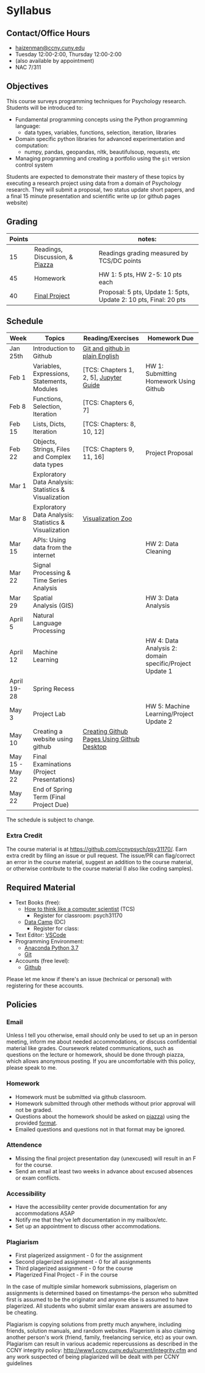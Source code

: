 Syllabus
==================
## Contact/Office Hours

* haizenman@ccny.cuny.edu
* Tuesday 12:00-2:00, Thursday 12:00-2:00
* (also available by appointment)
* NAC 7/311

## Objectives
This course surveys programming techniques for Psychology research. Students will be introduced to:
* Fundamental programming concepts using the Python programming language:
    - data types, variables, functions, selection, iteration, libraries
* Domain specific python libraries for advanced experimentation and computation:
    - numpy, pandas, geopandas, nltk, beautifulsoup, requests, etc
* Managing programming and creating a portfolio using the `git` version control system

Students are expected to demonstrate their mastery of these topics by executing a research project using data from a domain of Psychology research. They will submit a proposal, two status update short papers, and a final 15 minute presentation and scientific write up (or github pages website)

## Grading
| Points |  | notes: 
| ------------- | ----------- |-----------|
| 15 | Readings, Discussion, & [Piazza](piazza.com/ccny.cuny/spring2019/psy31170) | Readings grading measured by TCS/DC points|
| 45 | Homework | HW 1: 5 pts, HW 2-5: 10 pts each |
| 40 | [Final Project](final_project.md) | Proposal: 5 pts, Update 1: 5pts, Update 2: 10 pts, Final: 20 pts 

## Schedule
| Week | Topics | Reading/Exercises | Homework Due |
|------|--------|----------| ----------------------|
| Jan 25th | Introduction to Github | [Git and github in plain English](https://blog.red-badger.com/2016/11/29/gitgithub-in-plain-english)| |
| Feb 1 | Variables, Expressions, Statements, Modules | [TCS: Chapters 1, 2, 5], [Jupyter Guide](https://github.com/story645/install/blob/master/sections/jupyter.md)| HW 1: Submitting Homework Using Github | 
| Feb 8 | Functions, Selection, Iteration| [TCS: Chapters 6, 7] | |
| Feb 15 | Lists, Dicts, Iteration |[TCS: Chapters: 8, 10, 12] | |
| Feb 22 |Objects, Strings, Files and Complex data types | [TCS: Chapters 9, 11, 16]| Project Proposal | 
| Mar 1| Exploratory Data Analysis: Statistics & Visualization| |  | 
| Mar 8 | Exploratory Data Analysis: Statistics & Visualization| [Visualization Zoo](https://queue.acm.org/detail.cfm?id=1805128)|  |
| Mar 15 | APIs: Using data from the internet | | HW 2: Data Cleaning|  
| Mar 22 | Signal Processing & Time Series Analysis | | | Project Proposal (resubmit)|
| Mar 29 | Spatial Analysis (GIS) || HW 3: Data Analysis|
| April 5 | Natural Language Processing |||
| April 12 | Machine Learning ||HW 4: Data Analysis 2: domain specific/Project Update 1|
| April 19-28 | Spring Recess ||                                        |
| May 3 | Project Lab|| HW 5: Machine Learning/Project Update 2 |
| May 10 | Creating a website using github|[Creating Github Pages Using Github Desktop](https://services.github.com/on-demand/github-desktop/)| ||
| May 15 - May 22 | Final Examinations (Project Presentations) | ||
| May 22 | End of Spring Term (Final Project Due) |||

The schedule is subject to change. 

### Extra Credit ###
The course material is at https://github.com/ccnypsych/psy31170/. Earn extra credit by filing an issue or pull request. The issue/PR can flag/correct an error in the course material, suggest an addition to the course material, or otherwise contribute to the course material (I also like coding samples). 

## Required Material 
* Text Books (free): 
    + [How to think like a computer scientist](https://runestone.academy/runestone/static/thinkcspy/index.html) (TCS)
        - Register for classroom: psych31170
    + [Data Camp](https://www.datacamp.com/) (DC)
        - Register for class: 
* Text Editor: [VSCode](https://github.com/story645/install/blob/master/sections/vscode.md)
* Programming Environment:
    + [Anaconda Python 3.7](https://github.com/story645/install/blob/master/sections/python.md)
    + [Git](https://github.com/story645/install/blob/master/sections/git.md)
* Accounts (free level):
    + [Github](https://github.com/)

Please let me know if there's an issue (technical or personal) with registering for these accounts.

## Policies
### Email
Unless I tell you otherwise, email should only be used to set up an in person meeting, inform me about needed accommodations, or discuss confidential material like grades.  Coursework related communications, such as questions on the lecture or homework, should be done through piazza, which allows anonymous posting. If you are uncomfortable with this policy, please speak to me.

### Homework
* Homework must be submitted via github classroom. 
* Homework submitted through other methods without prior approval  will not be graded.
* Questions about the homework should be asked on [piazza]()) using the provided [format](hwq_fmt.md). 
* Emailed questions and questions not in that format may be ignored. 

### Attendence 
* Missing the final project presentation day (unexcused) will result in an F for the course.
* Send an email at least two weeks in advance about excused absences or exam conflicts.

### Accessibility 
* Have the accessibility center provide documentation for any accommodations ASAP
* Notify me that they've left documentation in my mailbox/etc.
* Set up an appointment to discuss other accommodations. 

### Plagiarism
* First plagerized assignment - 0 for the assignment
* Second plagerized assignment - 0 for all assignments
* Third plagerized assignment - 0 for the course
* Plagerized Final Project - F in the course

In the case of multiple similar homework submissions, plagerism on assignments is determined based on timestamps-the person who submitted first is assumed to be the originator and anyone else is assumed to have plagerized. All students who submit similar exam answers are assumed to be cheating.

Plagiarism is copying solutions from pretty much anywhere, including friends, solution manuals, and random websites. Plagerism is also claiming another person's work (friend, family, freelancing service, etc) as your own. Plagiarism can result in various academic repercussions as described in the CCNY integrity policy: http://www1.ccny.cuny.edu/current/integrity.cfm and any work suspected of being plagiarized will be dealt with per CCNY guidelines
